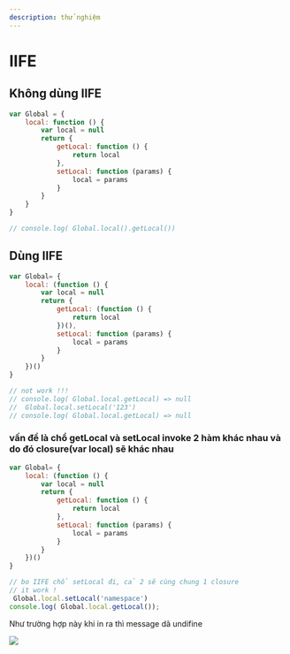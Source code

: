 ```yaml
---
description: thử nghiệm
---
```


# IIFE

## Không dùng IIFE

```javascript
var Global = {
	local: function () {
		var local = null
		return {
			getLocal: function () {
				return local
			},
			setLocal: function (params) {
				local = params
			}
		}
	}
}

// console.log( Global.local().getLocal())
```

## Dùng IIFE

```javascript
var Global= {
	local: (function () {
		var local = null
		return {
			getLocal: (function () {
				return local
			})(),
			setLocal: function (params) {
				local = params
			}
		}
	})()
}

// not work !!! 
// console.log( Global.local.getLocal) => null
//  Global.local.setLocal('123')
// console.log( Global.local.getLocal) => null
```

### vấn đề là chổ getLocal và setLocal invoke 2 hàm khác nhau và do đó closure\(var local\) sẽ khác nhau

```javascript
var Global= {
	local: (function () {
		var local = null
		return {
			getLocal: function () {
				return local
			},
			setLocal: function (params) {
				local = params
			}
		}
	})()
}

// bo IIFE chổ setLocal đi, cả 2 sẽ cùng chung 1 closure
// it work !
 Global.local.setLocal('namespace')
console.log( Global.local.getLocal());
```



Như trường hợp này khi in ra thì message dã undifine

![](https://scontent.fdad3-1.fna.fbcdn.net/v/t1.0-9/30714078_1837378226293959_5390352787974136281_n.png?_nc_cat=0&oh=ee1021bbf2bd3a69008622a139742593&oe=5B28BD57)



